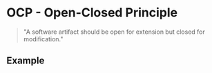 # OCP - Open-Closed Principle

> "A software artifact should be open for extension but closed for modification."

## Example

